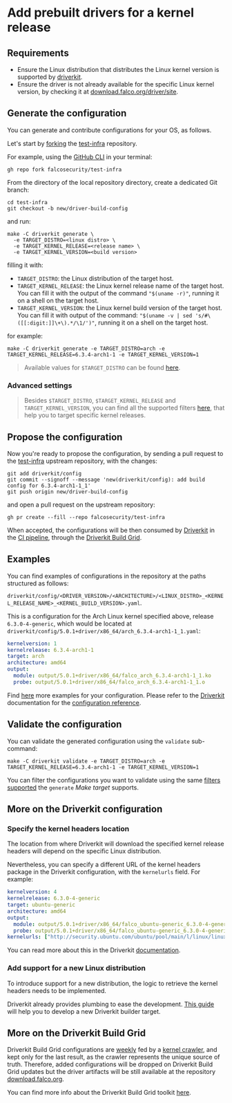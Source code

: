 # Add prebuilt drivers for a kernel release

## Requirements

- Ensure the Linux distribution that distributes the Linux kernel version is supported by [driverkit](https://github.com/falcosecurity/driverkit/blob/master/docs/driverkit.md).
- Ensure the driver is not already available for the specific Linux kernel version, by checking it at [download.falco.org/driver/site](https://download.falco.org/driver/site/index.html).

## Generate the configuration

You can generate and contribute configurations for your OS, as follows.

Let's start by [forking](https://docs.github.com/en/get-started/quickstart/fork-a-repo) the [test-infra](https://github.com/falcosecurity/test-infra) repository.

For example, using the [GitHub CLI](https://cli.github.com/) in your terminal:

```shell
gh repo fork falcosecurity/test-infra
```

From the directory of the local repository directory, create a dedicated Git branch:

```shell
cd test-infra
git checkout -b new/driver-build-config
```

and run:

```shell
make -C driverkit generate \
  -e TARGET_DISTRO=<linux distro> \
  -e TARGET_KERNEL_RELEASE=<release name> \
  -e TARGET_KERNEL_VERSION=<build version>
```

filling it with:
* `TARGET_DISTRO`: the Linux distribution of the target host.
* `TARGET_KERNEL_RELEASE`: the Linux kernel release name of the target host. You can fill it with the output of the command `"$(uname -r)"`, running it on a shell on the target host.
* `TARGET_KERNEL_VERSION`: the Linux kernel build version of the target host. You can fill it with output of the command: `"$(uname -v | sed 's/#\([[:digit:]]\+\).*/\1/')"`, running it on a shell on the target host.

for example:

```shell
make -C driverkit generate -e TARGET_DISTRO=arch -e TARGET_KERNEL_RELEASE=6.3.4-arch1-1 -e TARGET_KERNEL_VERSION=1
```

> Available values for `$TARGET_DISTRO` can be found [here](https://github.com/falcosecurity/driverkit/blob/master/docs/driverkit.md).

### Advanced settings

> Besides `$TARGET_DISTRO`, `$TARGET_KERNEL_RELEASE` and `TARGET_KERNEL_VERSION`, you can find all the supported filters [here](https://github.com/falcosecurity/test-infra/blob/master/driverkit/README.md#available-make-targets), that help you to target specific kernel releases.

## Propose the configuration

Now you're ready to propose the configuration, by sending a pull request to the [test-infra](https://github.com/falcosecurity/test-infra) upstream repository, with the changes:

```shell
git add driverkit/config
git commit --signoff --message 'new(driverkit/config): add build config for 6.3.4-arch1-1_1'
git push origin new/driver-build-config
```

and open a pull request on the upstream repository:

```shell
gh pr create --fill --repo falcosecurity/test-infra
```

When accepted, the configurations will be then consumed by [Driverkit](https://github.com/falcosecurity/driverkit) in the [CI pipeline](https://github.com/falcosecurity/test-infra/tree/master/config/jobs/build-drivers), through the [Driverkit Build Grid](https://github.com/falcosecurity/test-infra/tree/master/driverkit#driverkit-build-grid).

## Examples

You can find examples of configurations in the repository at the paths structured as follows:

  `driverkit/config/<DRIVER_VERSION>/<ARCHITECTURE>/<LINUX_DISTRO>_<KERNEL_RELEASE_NAME>_<KERNEL_BUILD_VERSION>.yaml`.

This is a configuration for the Arch Linux kernel specified above, release `6.3.0-4-generic`, which would be located at `driverkit/config/5.0.1+driver/x86_64/arch_6.3.4-arch1-1_1.yaml`:

```yml
kernelversion: 1
kernelrelease: 6.3.4-arch1-1
target: arch
architecture: amd64
output:
  module: output/5.0.1+driver/x86_64/falco_arch_6.3.4-arch1-1_1.ko
  probe: output/5.0.1+driver/x86_64/falco_arch_6.3.4-arch1-1_1.o
```

Find [here](https://github.com/falcosecurity/driverkit/blob/master/Example_configs.md) more examples for your configuration.
Please refer to the [Driverkit](https://github.com/falcosecurity/driverkit) documentation for the [configuration reference](https://github.com/falcosecurity/driverkit#build-using-a-configuration-file).

## Validate the configuration

You can validate the generated configuration using the `validate` sub-command:

```shell
make -C driverkit validate -e TARGET_DISTRO=arch -e TARGET_KERNEL_RELEASE=6.3.4-arch1-1 -e TARGET_KERNEL_VERSION=1
```

You can filter the configurations you want to validate using the same [filters supported](https://github.com/falcosecurity/test-infra/blob/master/driverkit/README.md#available-make-targets) the `generate` _Make target_ supports.

## More on the Driverkit configuration

### Specify the kernel headers location

The location from where Driverkit will download the specified kernel release headers will depend on the specific Linux distribution.

Nevertheless, you can specify a different URL of the kernel headers package in the Driverkit configuration, with the `kernelurls` field. For example:

```yml
kernelversion: 4
kernelrelease: 6.3.0-4-generic
target: ubuntu-generic
architecture: amd64
output:
  module: output/5.0.1+driver/x86_64/falco_ubuntu-generic_6.3.0-4-generic_4.ko
  probe: output/5.0.1+driver/x86_64/falco_ubuntu-generic_6.3.0-4-generic_4.o
kernelurls: ["http://security.ubuntu.com/ubuntu/pool/main/l/linux/linux-headers-6.3.0-4-generic_6.3.0-4.4_amd64.deb","http://mirrors.edge.kernel.org/ubuntu/pool/main/l/linux/linux-headers-6.3.0-4-generic_6.3.0-4.4_amd64.deb","http://mirrors.edge.kernel.org/ubuntu/pool/main/l/linux/linux-headers-6.3.0-4_6.3.0-4.4_all.deb","http://security.ubuntu.com/ubuntu/pool/main/l/linux/linux-headers-6.3.0-4_6.3.0-4.4_all.deb"]
```

You can read more about this in the Driverkit [documentation](https://github.com/falcosecurity/driverkit#headers).

### Add support for a new Linux distribution

To introduce support for a new distribution, the logic to retrieve the kernel headers needs to be implemented.

Driverkit already provides plumbing to ease the development. [This guide](https://github.com/falcosecurity/driverkit/blob/master/docs/builder.md#support-a-new-distro) will help you to develop a new Driverkit builder target.

## More on the Driverkit Build Grid

Driverkit Build Grid configurations are [weekly](https://github.com/falcosecurity/test-infra/blob/master/config/jobs/update-dbg/update-dbg) fed by a [kernel crawler](https://github.com/falcosecurity/kernel-crawler), and kept only for the last result, as the crawler represents the unique source of truth. Therefore, added configurations will be dropped on Driverkit Build Grid updates but the driver artifacts will be still available at the repository [download.falco.org](https://download.falco.org).

You can find more info about the Driverkit Build Grid toolkit [here](https://github.com/falcosecurity/test-infra/blob/master/driverkit/README.md#driverkit-build-grid).
